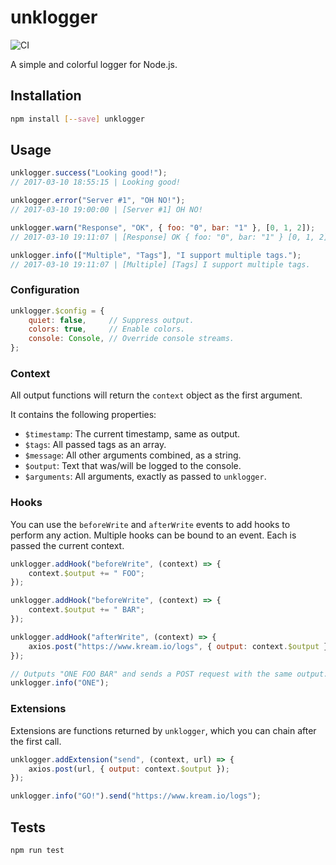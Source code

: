# unklogger
![CI](https://github.com/KarboniteKream/unklogger/workflows/CI/badge.svg)

A simple and colorful logger for Node.js.

## Installation
```bash
npm install [--save] unklogger
```

## Usage
```javascript
unklogger.success("Looking good!");
// 2017-03-10 18:55:15 | Looking good!

unklogger.error("Server #1", "OH NO!");
// 2017-03-10 19:00:00 | [Server #1] OH NO!

unklogger.warn("Response", "OK", { foo: "0", bar: "1" }, [0, 1, 2]);
// 2017-03-10 19:11:07 | [Response] OK { foo: "0", bar: "1" } [0, 1, 2]

unklogger.info(["Multiple", "Tags"], "I support multiple tags.");
// 2017-03-10 19:11:07 | [Multiple] [Tags] I support multiple tags.
```

### Configuration
```javascript
unklogger.$config = {
    quiet: false,     // Suppress output.
    colors: true,     // Enable colors.
    console: Console, // Override console streams.
};
```

### Context
All output functions will return the `context` object as the first argument.

It contains the following properties:
* `$timestamp`: The current timestamp, same as output.
* `$tags`: All passed tags as an array.
* `$message`: All other arguments combined, as a string.
* `$output`: Text that was/will be logged to the console.
* `$arguments`: All arguments, exactly as passed to `unklogger`.

### Hooks
You can use the `beforeWrite` and `afterWrite` events to add hooks to perform any action. Multiple hooks can be bound to an event. Each is passed the current context.

```javascript
unklogger.addHook("beforeWrite", (context) => {
    context.$output += " FOO";
});

unklogger.addHook("beforeWrite", (context) => {
    context.$output += " BAR";
});

unklogger.addHook("afterWrite", (context) => {
    axios.post("https://www.kream.io/logs", { output: context.$output });
});

// Outputs "ONE FOO BAR" and sends a POST request with the same output.
unklogger.info("ONE");
```

### Extensions
Extensions are functions returned by `unklogger`, which you can chain after the first call.

```javascript
unklogger.addExtension("send", (context, url) => {
    axios.post(url, { output: context.$output });
});

unklogger.info("GO!").send("https://www.kream.io/logs");
```

## Tests
```bash
npm run test
```

